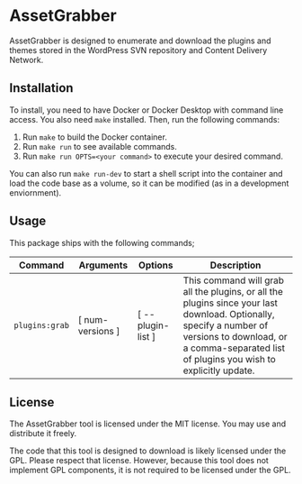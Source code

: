 # AssetGrabber

AssetGrabber is designed to enumerate and download the plugins and themes stored in the WordPress SVN repository and
Content Delivery Network.

## Installation

To install, you need to have Docker or Docker Desktop with command line access. You also need `make` installed.
Then, run the following commands:

1. Run `make` to build the Docker container.
2. Run `make run` to see available commands.
3. Run `make run OPTS=<your command>` to execute your desired command.

You can also run `make run-dev` to start a shell script into the container and load the code base as a volume, so it
can be modified (as in a development enviornment).

## Usage

This package ships with the following commands;

| Command            | Arguments          | Options             | Description                                                                                                                                                                                                    |
|--------------------|--------------------|---------------------|----------------------------------------------------------------------------------------------------------------------------------------------------------------------------------------------------------------|
| `plugins:grab`     | \[ num-versions \] | \[ --plugin-list \] | This command will grab all the plugins, or all the plugins since your last download. Optionally, specify a number of versions to download, or a comma-separated list of plugins you wish to explicitly update. |

## License

The AssetGrabber tool is licensed under the MIT license. You may use and distribute it freely.

The code that this tool is designed to download is likely licensed under the GPL. Please respect that license. However,
because this tool does not implement GPL components, it is not required to be licensed under the GPL.
